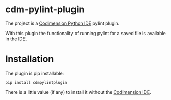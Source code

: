 # cdm-pylint-plugin
The project is a [Codimension Python IDE](http://codimension.org) pylint plugin.

With this plugin the functionality of running pylint for a saved file is
available in the IDE.

# Installation
The plugin is pip installable:

```bash
pip install cdmpylintplugin
```

There is a little value (if any) to install it without the
[Codimension IDE](http://codimension.org).
